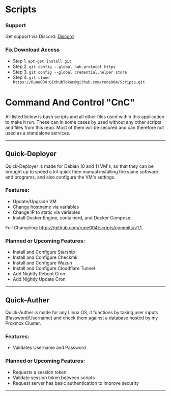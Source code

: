 # Scripts

### Support
Get support via Discord:
[Discord](https://discord.gg/UHd4tJg9Vm)

### Fix Download Access
- Step 1. `apt-get install git`
- Step 2. `git config --global hub.protocol https`
- Step 3. `git config --global credential.helper store`
- Step 4. `git clone https://Rune004:GithubToken@github.com/rune004/Scripts.git`

# Command And Control "CnC"
All listed below is bash scripts and all other files used within this application to make it run. These can in some cases by used without any other scripts and files from this repo. Most of them will be secured and can therefore not used as a standalone services. 

-------------------------------------
## Quick-Deployer

Quick-Deployer is made for Debian 10 and 11 VM's, so that they can be brought up to speed a lot quick then manual installing the same software and programs, and also configure the VM's settings.


### Features:
- Update/Upgrade VM
- Change hostname via variables
- Change IP to static via variables
- Install Docker Engine, containerd, and Docker Compose.

Full Changelog: https://github.com/rune004/scripts/commits/v1.1


### Planned or Upcoming Features:

- Install and Configure Starship
- Install and Configure Checkmk
- Install and Configure Wazuh 
- Install and Configure Cloudflare Tunnel
- Add Nightly Reboot Cron
- Add Nightly Update Cron

-------------------------------------

## Quick-Auther 

Quick-Auther is made for any Linux OS, it functions by taking user inputs (Password/Username) and check them against a database hosted by my Proxmox Cluster.

### Features:
- Vaildates Username and Password


### Planned or Upcoming Features:
- Requests a session token 
- Vaildate session token between scripts
- Request server has basic authentication to improve security

-------------------------------------